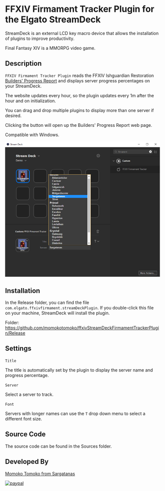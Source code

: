 # FFXIV Firmament Tracker Plugin for the Elgato StreamDeck

StreamDeck is an external LCD key macro device that allows the installation of plugins to improve productivity.

Final Fantasy XIV is a MMORPG video game.

## Description

`FFXIV Firmament Tracker Plugin` reads the FFXIV Ishguardian Restoration [Builders' Progress Report](https://na.finalfantasyxiv.com/lodestone/ishgardian_restoration/builders_progress_report) and displays server progress percentages on your StreamDeck.

The website updates every hour, so the plugin updates every 1m after the hour and on initialization.

You can drag and drop multiple plugins to display more than one server if desired.

Clicking the button will open up the Builders' Progress Report web page.

Compatible with Windows.

![](screenshot.png)

## Installation

In the Release folder, you can find the file `com.elgato.ffxivfirmament.streamDeckPlugin`. If you double-click this file on your machine, StreamDeck will install the plugin.

Folder: https://github.com/momokotomoko/ffxivStreamDeckFirmamentTrackerPlugin/Release

## Settings

`Title`

The title is automatically set by the plugin to display the server name and progress percentage.

`Server`

Select a server to track.

`Font`

Servers with longer names can use the `T` drop down menu to select a different font size.

## Source Code

The source code can be found in the Sources folder.

## Developed By

[Momoko Tomoko from Sargatanas](https://na.finalfantasyxiv.com/lodestone/character/1525660/)

[![paypal](https://www.paypalobjects.com/en_US/i/btn/btn_donateCC_LG.gif)](https://www.paypal.com/cgi-bin/webscr?cmd=_donations&business=886JLXQKS39U4&currency_code=USD&source=url)